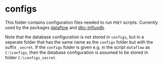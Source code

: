 # configs

This folder contains configuration files needed to run `POET` scripts.
Currently used by the packages [dataflow](https://gitlab.ethz.ch/poet/dataflow) and [dbc-influxdb](https://gitlab.ethz.ch/poet/dbc-influxdb).

Note that the database configuration is not stored in `configs`, but in a separate folder 
that has the same name as the `configs` folder but with the suffix `_secret`. If the `configs`
folder is given e.g. in the script `dataflow` as `C:\configs`, then the database configuration
is assumed to be stored in folder `C:\configs_secret`.
